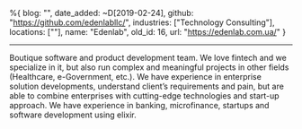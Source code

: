 %{
  blog: "",
  date_added: ~D[2019-02-24],
  github: "https://github.com/edenlabllc/",
  industries: ["Technology Consulting"],
  locations: [""],
  name: "Edenlab",
  old_id: 16,
  url: "https://edenlab.com.ua/"
}

---

Boutique software and product development team. We love fintech and we specialize in it, but also run complex and meaningful projects in other fields (Healthcare, e-Government, etc.). We have experience in enterprise solution developments, understand client’s requirements and pain, but are able to combine enterprises with cutting-edge technologies and start-up approach. We have experience in banking, microfinance, startups and software development using elixir.
